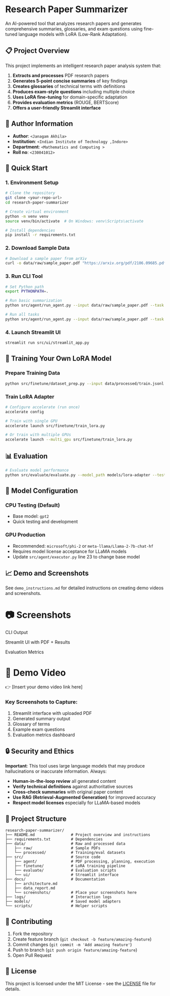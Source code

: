 # Research Paper Summarizer

An AI-powered tool that analyzes research papers and generates comprehensive summaries, glossaries, and exam questions using fine-tuned language models with LoRA (Low-Rank Adaptation).

## 📋 Project Overview

This project implements an intelligent research paper analysis system that:

1. **Extracts and processes** PDF research papers
2. **Generates 5-point concise summaries** of key findings
3. **Creates glossaries** of technical terms with definitions
4. **Produces exam-style questions** including multiple choice
5. **Uses LoRA fine-tuning** for domain-specific adaptation
6. **Provides evaluation metrics** (ROUGE, BERTScore)
7. **Offers a user-friendly Streamlit interface**

## 👤 Author Information

- **Author**: `<Janagam Akhila>`
- **Institution**: `<Indian Institute of Technology ,Indore>`
- **Department**: `<Mathematics and Computing >`
- **Roll no**: `<230041012>`

## 🚀 Quick Start

### 1. Environment Setup

```bash
# Clone the repository
git clone <your-repo-url>
cd research-paper-summarizer

# Create virtual environment
python -m venv venv
source venv/bin/activate  # On Windows: venv\Scripts\activate

# Install dependencies
pip install -r requirements.txt
```

### 2. Download Sample Data

```bash
# Download a sample paper from arXiv
curl -o data/raw/sample_paper.pdf "https://arxiv.org/pdf/2106.09685.pdf"
```

### 3. Run CLI Tool

```bash
# Set Python path
export PYTHONPATH=.

# Run basic summarization
python src/agent/run_agent.py --input data/raw/sample_paper.pdf --task summary

# Run all tasks
python src/agent/run_agent.py --input data/raw/sample_paper.pdf --task all
```

### 4. Launch Streamlit UI

```bash
streamlit run src/ui/streamlit_app.py
```

## 🔧 Training Your Own LoRA Model

### Prepare Training Data

```bash
python src/finetune/dataset_prep.py --input data/processed/train.jsonl --output data/processed/
```

### Train LoRA Adapter

```bash
# Configure accelerate (run once)
accelerate config

# Train with single GPU
accelerate launch src/finetune/train_lora.py

# Or train with multiple GPUs
accelerate launch --multi_gpu src/finetune/train_lora.py
```

## 📊 Evaluation

```bash
# Evaluate model performance
python src/evaluate/evaluate.py --model_path models/lora-adapter --test_data data/processed/test.jsonl
```

## 🎯 Model Configuration

### CPU Testing (Default)
- Base model: `gpt2`
- Quick testing and development

### GPU Production
- Recommended: `microsoft/phi-2` or `meta-llama/Llama-2-7b-chat-hf`
- Requires model license acceptance for LLaMA models
- Update `src/agent/executor.py` line 23 to change base model

## 📈 Demo and Screenshots

See `demo_instructions.md` for detailed instructions on creating demo videos and screenshots.
# 📷 Screenshots

CLI Output


Streamlit UI with PDF + Results


Evaluation Metrics
 # 🎥 Demo Video

👉 [Insert your demo video link here]

### Key Screenshots to Capture:
1. Streamlit interface with uploaded PDF
2. Generated summary output
3. Glossary of terms
4. Example exam questions
5. Evaluation metrics dashboard

## 🔒 Security and Ethics

**Important**: This tool uses large language models that may produce hallucinations or inaccurate information. Always:

- **Human-in-the-loop review** all generated content
- **Verify technical definitions** against authoritative sources  
- **Cross-check summaries** with original paper content
- **Use RAG (Retrieval-Augmented Generation)** for improved accuracy
- **Respect model licenses** especially for LLaMA-based models




## 📁 Project Structure

```
research-paper-summarizer/
├── README.md                # Project overview and instructions
├── requirements.txt         # Dependencies
├── data/                    # Raw and processed data
│   ├── raw/                 # Sample PDFs
│   └── processed/           # Training/eval datasets
├── src/                     # Source code
│   ├── agent/               # PDF processing, planning, execution
│   ├── finetune/            # LoRA training pipeline
│   ├── evaluate/            # Evaluation scripts
│   └── ui/                  # Streamlit interface
├── docs/                    # Documentation
│   ├── architecture.md
│   ├── data_report.md
│   └── screenshots/         # Place your screenshots here
├── logs/                    # Interaction logs
├── models/                  # Saved model adapters
└── scripts/                 # Helper scripts
```

## 🤝 Contributing

1. Fork the repository
2. Create feature branch (`git checkout -b feature/amazing-feature`)
3. Commit changes (`git commit -m 'Add amazing feature'`)
4. Push to branch (`git push origin feature/amazing-feature`)
5. Open Pull Request

## 📜 License

This project is licensed under the MIT License - see the [LICENSE](LICENSE) file for details.
